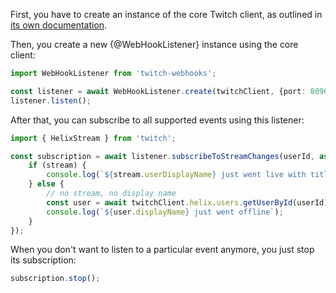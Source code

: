 First, you have to create an instance of the core Twitch client, as outlined in [its own documentation](https://d-fischer.github.io/twitch/docs/basic-usage/creating-instance.html).

Then, you create a new {@WebHookListener} instance using the core client:

```typescript
import WebHookListener from 'twitch-webhooks';

const listener = await WebHookListener.create(twitchClient, {port: 8090});
listener.listen();
```

After that, you can subscribe to all supported events using this listener:

```typescript
import { HelixStream } from 'twitch';

const subscription = await listener.subscribeToStreamChanges(userId, async (stream?: HelixStream) => {
	if (stream) {
		console.log(`${stream.userDisplayName} just went live with title: ${stream.title}`);
	} else {
		// no stream, no display name
		const user = await twitchClient.helix.users.getUserById(userId);
		console.log(`${user.displayName} just went offline`);
	}
});
```

When you don't want to listen to a particular event anymore, you just stop its subscription:

```typescript
subscription.stop();
```

